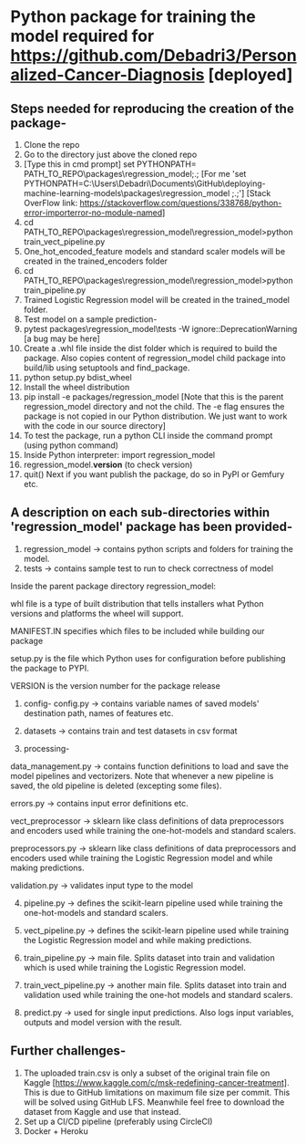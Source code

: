 # Python package for training the model required for https://github.com/Debadri3/Personalized-Cancer-Diagnosis [deployed]

## Steps needed for reproducing the creation of the package-
1. Clone the repo 
2. Go to the directory just above the cloned repo
3. [Type this in cmd prompt] set PYTHONPATH= PATH_TO_REPO\packages\regression_model;.; [For me 'set PYTHONPATH=C:\Users\Debadri\Documents\GitHub\deploying-machine-learning-models\packages\regression_model ;.;'] [Stack OverFlow link: https://stackoverflow.com/questions/338768/python-error-importerror-no-module-named]
4. cd PATH_TO_REPO\packages\regression_model\regression_model>python train_vect_pipeline.py
5. One_hot_encoded_feature models and standard scaler models will be created in the trained_encoders folder 
4. cd PATH_TO_REPO\packages\regression_model\regression_model>python train_pipeline.py
6. Trained Logistic Regression model will be created in the trained_model folder.
7. Test model on a sample prediction-
8. pytest packages\regression_model\tests -W ignore::DeprecationWarning [a bug may be here]
9. Create a .whl file inside the dist folder which is required to  build the package. Also copies content of regression_model child package into build/lib using setuptools and find_package.
10. python setup.py bdist_wheel
11. Install the wheel distribution
11. pip install -e packages/regression_model [Note that this is the parent regression_model directory and not the child. The -e flag ensures the package is not copied in our Python distribution. We just want to work with the code in our source directory]
12. To test the package, run a python CLI inside the command prompt (using python command)
13. Inside Python interpreter: import regression_model
14. regression_model.__version__ (to check version)
15. quit()
Next if you want publish the package, do so in PyPI or Gemfury etc.  

## A description on each sub-directories within 'regression_model' package has been provided-
1. regression_model -> contains python scripts and folders for training the model.
2. tests -> contains sample test to run to check correctness of model

Inside the parent package directory regression_model:

whl file is a type of built distribution that tells installers what Python versions and platforms the wheel will support. 

MANIFEST.IN specifies which files to be included while building our package

setup.py is the file which Python uses for configuration before publishing the package to PYPI.

VERSION is the version number for the package release

1. config-
config.py -> contains variable names of saved models' destination path, names of features etc.

2. datasets -> contains train and test datasets in csv format

3. processing-

data_management.py -> contains function definitions to load and save the model pipelines and vectorizers. Note that whenever a new pipeline is saved, the old pipeline is deleted (excepting some files).

errors.py -> contains input error definitions etc.

vect_preprocessor -> sklearn like class definitions of data preprocessors and encoders used while training the one-hot-models and standard scalers.

preprocessors.py -> sklearn like class definitions of data preprocessors and encoders used while training the Logistic Regression model and while making predictions.

validation.py -> validates input type to the model

4. pipeline.py -> defines the scikit-learn pipeline used while training the one-hot-models and standard scalers.

5. vect_pipeline.py -> defines the scikit-learn pipeline used while training the Logistic Regression model and while making predictions.

6. train_pipeline.py -> main file. Splits dataset into train and validation which is used while training the Logistic Regression model.

7. train_vect_pipeline.py -> another main file. Splits dataset into train and validation used while training the one-hot models and standard scalers.

8. predict.py -> used for single input predictions. Also logs input variables, outputs and model version with the result.

## Further challenges-
1. The uploaded train.csv is only a subset of the original train file on Kaggle [https://www.kaggle.com/c/msk-redefining-cancer-treatment]. This is due to GitHub limitations on maximum file size per commit. This will be solved using GitHub LFS. Meanwhile feel free to download the dataset from Kaggle and use that instead.
2. Set up a CI/CD pipeline (preferably using CircleCI)
3. Docker + Heroku

